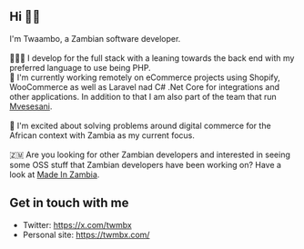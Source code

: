 ## Hi 🖖🏿
I'm Twaambo, a Zambian software developer.<br><br>
👨🏿‍💻 I develop for the full stack with a leaning towards the back end with my preferred language to use being PHP.<br>
💼 I'm currently working remotely on eCommerce projects using Shopify, WooCommerce as well as Laravel nad C# .Net Core for integrations and other applications. In addition to that I am also part of the team that run [Mvesesani](https://mvesesani.com).<br><br>
🤩 I'm excited about solving problems around digital commerce for the African context with Zambia as my current focus.<br><br>
🇿🇲 Are you looking for other Zambian developers and interested in seeing some OSS stuff that Zambian developers have been working on? Have a look at [Made In Zambia](https://github.com/ZambianTech/made-in-zambia).<br>

## Get in touch with me
- Twitter: https://x.com/twmbx
- Personal site: https://twmbx.com/
